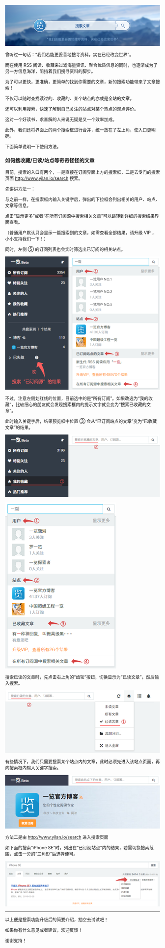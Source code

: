 ![Banner](/img/6/6-Banner.png)

曾听过一句话：“我们若能更妥善地搜寻资料，实在已经改变世界”。

而在使用 RSS 阅读、收藏来过滤海量资讯、聚合优质信息的同时，也逐渐成为了另一方信息海洋，阻挡着我们搜寻资料的脚步。

为了可以更快，更准确，更简单的找到你需要的文章，新的搜索功能带来了文章搜索！

不仅可以随时查找读过的、收藏的、某个站点的亦或是全站的文章。

还可以利用搜索，快速了解到自己关注的站点对某个热点的观点评价。

这对一个好读书，求甚解的人来说无疑是又一个效率加成。

此外，我们还将界面上的两个搜索框进行合并，统一放在了左上角，使入口更明确。

下面简单说明一下使用方法。

### 如何搜收藏/已读/站点等奇奇怪怪的文章

目前，搜索的入口有两个，一是直接在订阅界面上方的搜索框，二是去专门的搜索页面 http://www.yilan.io/search 搜索。

先讲讲方法一：

与之前一样，在搜索框内输入关键字后，弹出的下拉框会列出相关的用户、站点、文章等信息。

点击“显示更多”或者“在所有订阅源中搜索相关文章”可以跳转到详细的搜索结果界面查看。

（普通用户默认只会显示一篇搜索到的文章，如需查看全部结果，请升级 VIP ，小小支持我们一下！）

同时，左侧 ⑤ 的订阅列表也会实时筛选出已订阅的相关站点。

![搜索已订阅站点及其文章](/img/6/6-searchbox-sub-article.png)

不过，注意左侧划红线的位置，目前选中的是“所有订阅”。如果改选为“我的收藏”，比较细心的朋友就会发现搜索框内的提示文字就会变为“搜索已收藏的文章”。

此时输入关键字后，结果预览框中位置 ③ 会从“已订阅站点的文章”变为“已收藏文章”的结果。

![搜索框提示](/img/6/6-searchbox-star-tips.png)

![搜索已收藏的文章](/img/6/6-searchbox-star-article.png)

搜索已读的文章时，先点击右上角的“齿轮”按钮，切换显示为“已读文章”，然后输入搜索。

![搜索框提示](/img/6/6-searchbox-read-tips.png)

有些情况下，我们只需要搜索某个站点内的文章，此时必须先进入该站点页面，再向搜索框内输入关键字搜索。

![搜索框提示](/img/6/6-searchbox-site-tips.png)

方法二是由 http://www.yilan.io/search 进入搜索页面

如下面的搜索“iPhone SE”时，列出在“已订阅站点”内的结果，若需切换搜索范围，点击一旁的“三角形”后选择便可。

![搜索页面选项](/img/6/6-searchpage-for-article.png)

---

以上便是搜索功能升级后的简要介绍，抽空去试试吧！

如果你有什么意见或者建议，欢迎反馈！

谢谢支持！






